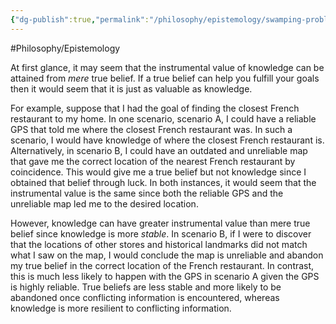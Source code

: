 ```yaml
---
{"dg-publish":true,"permalink":"/philosophy/epistemology/swamping-problem/"}
---
```


#Philosophy/Epistemology 

At first glance, it may seem that the instrumental value of knowledge can be attained from *mere* true belief. If a true belief can help you fulfill your goals then it would seem that it is just as valuable as knowledge.

For example, suppose that I had the goal of finding the closest French restaurant to my home. In one scenario, scenario A, I could have a reliable GPS that told me where the closest French restaurant was. In such a scenario, I would have knowledge of where the closest French restaurant is. Alternatively, in scenario B, I could have an outdated and unreliable map that gave me the correct location of the nearest French restaurant by coincidence. This would give me a true belief but not knowledge since I obtained that belief through luck. In both instances, it would seem that the instrumental value is the same since both the reliable GPS and the unreliable map led me to the desired location.

However, knowledge can have greater instrumental value than mere true belief since knowledge is more *stable*. In scenario B, if I were to discover that the locations of other stores and historical landmarks did not match what I saw on the map, I would conclude the map is unreliable and abandon my true belief in the correct location of the French restaurant. In contrast, this is much less likely to happen with the GPS in scenario A given the GPS is highly reliable. True beliefs are less stable and more likely to be abandoned once conflicting information is encountered, whereas knowledge is more resilient to conflicting information.
